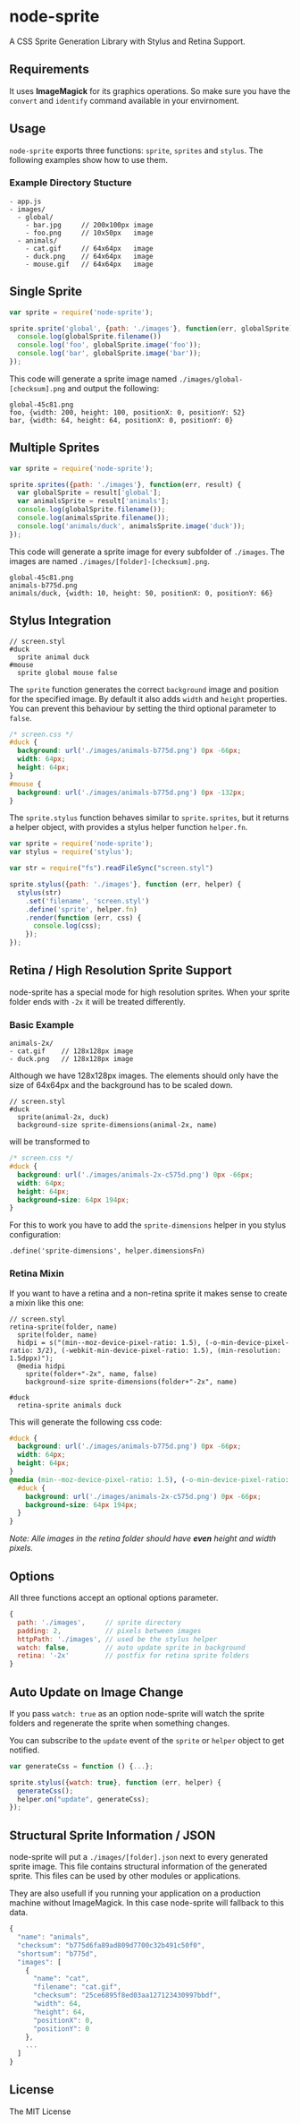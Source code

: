 # node-sprite
A CSS Sprite Generation Library with Stylus and Retina Support.

## Requirements
It uses **ImageMagick** for its graphics operations. So make sure you have the `convert` and `identify` command available in your envirnoment.

## Usage

`node-sprite` exports three functions: `sprite`, `sprites` and `stylus`. The following examples show how to use them.

### Example Directory Stucture

```
- app.js
- images/
  - global/
    - bar.jpg     // 200x100px image
    - foo.png     // 10x50px   image
  - animals/
    - cat.gif     // 64x64px   image
    - duck.png    // 64x64px   image
    - mouse.gif   // 64x64px   image
```

## Single Sprite

```javascript
var sprite = require('node-sprite');

sprite.sprite('global', {path: './images'}, function(err, globalSprite) {
  console.log(globalSprite.filename())
  console.log('foo', globalSprite.image('foo'));
  console.log('bar', globalSprite.image('bar'));
});
```

This code will generate a sprite image named `./images/global-[checksum].png` and output the following:

    global-45c81.png
    foo, {width: 200, height: 100, positionX: 0, positionY: 52}
    bar, {width: 64, height: 64, positionX: 0, positionY: 0}

## Multiple Sprites

```javascript
var sprite = require('node-sprite');

sprite.sprites({path: './images'}, function(err, result) {
  var globalSprite = result['global'];
  var animalsSprite = result['animals'];
  console.log(globalSprite.filename());
  console.log(animalsSprite.filename());
  console.log('animals/duck', animalsSprite.image('duck'));
});
```

This code will generate a sprite image for every subfolder of `./images`. The images are named `./images/[folder]-[checksum].png`.

    global-45c81.png
    animals-b775d.png
    animals/duck, {width: 10, height: 50, positionX: 0, positionY: 66}

## Stylus Integration

```
// screen.styl
#duck
  sprite animal duck
#mouse
  sprite global mouse false
```

The `sprite` function generates the correct `background` image and position for the specified image. By default it also adds `width` and `height` properties. You can prevent this behaviour by setting the third optional parameter to `false`.

```css
/* screen.css */
#duck {
  background: url('./images/animals-b775d.png') 0px -66px;
  width: 64px;
  height: 64px;
}
#mouse {
  background: url('./images/animals-b775d.png') 0px -132px;
}
```

The `sprite.stylus` function behaves similar to `sprite.sprites`, but it returns a helper object, with provides a stylus helper function `helper.fn`.

```javascript
var sprite = require('node-sprite');
var stylus = require('stylus');

var str = require("fs").readFileSync("screen.styl")

sprite.stylus({path: './images'}, function (err, helper) {
  stylus(str)
    .set('filename', 'screen.styl')
    .define('sprite', helper.fn)
    .render(function (err, css) {
      console.log(css);
    });
});
```

## Retina / High Resolution Sprite Support

node-sprite has a special mode for high resolution sprites. When your sprite folder ends with `-2x` it will be treated differently.

### Basic Example

    animals-2x/
    - cat.gif    // 128x128px image
    - duck.png   // 128x128px image

Although we have 128x128px images. The elements should only have the size of 64x64px and the background has to be scaled down.

```
// screen.styl
#duck
  sprite(animal-2x, duck)
  background-size sprite-dimensions(animal-2x, name)
```

will be transformed to

```css
/* screen.css */
#duck {
  background: url('./images/animals-2x-c575d.png') 0px -66px;
  width: 64px;
  height: 64px;
  background-size: 64px 194px;
}
```

For this to work you have to add the `sprite-dimensions` helper in you stylus configuration:

`.define('sprite-dimensions', helper.dimensionsFn)`

### Retina Mixin

If you want to have a retina and a non-retina sprite it makes sense to create a mixin like this one:

```
// screen.styl
retina-sprite(folder, name)
  sprite(folder, name)
  hidpi = s("(min--moz-device-pixel-ratio: 1.5), (-o-min-device-pixel-ratio: 3/2), (-webkit-min-device-pixel-ratio: 1.5), (min-resolution: 1.5dppx)");
  @media hidpi
    sprite(folder+"-2x", name, false)
    background-size sprite-dimensions(folder+"-2x", name)

#duck
  retina-sprite animals duck
```

This will generate the following css code:

```css
#duck {
  background: url('./images/animals-b775d.png') 0px -66px;
  width: 64px;
  height: 64px;
}
@media (min--moz-device-pixel-ratio: 1.5), (-o-min-device-pixel-ratio: 3/2), (-webkit-min-device-pixel-ratio: 1.5), (min-resolution: 1.5dppx) {
  #duck {
    background: url('./images/animals-2x-c575d.png') 0px -66px;
    background-size: 64px 194px;
  }
}
```

*Note: Alle images in the retina folder should have **even** height and width pixels.*

## Options

All three functions accept an optional options parameter.

```javascript
{
  path: './images',     // sprite directory
  padding: 2,           // pixels between images
  httpPath: './images', // used be the stylus helper
  watch: false,         // auto update sprite in background
  retina: '-2x'         // postfix for retina sprite folders
}
```

## Auto Update on Image Change

If you pass `watch: true` as an option node-sprite will watch the sprite folders and regenerate the sprite when something changes.

You can subscribe to the `update` event of the `sprite` or `helper` object to get notified.

```javascript
var generateCss = function () {...};

sprite.stylus({watch: true}, function (err, helper) {
  generateCss();
  helper.on("update", generateCss);
});
```

## Structural Sprite Information / JSON

node-sprite will put a `./images/[folder].json` next to every generated sprite image. This file contains structural information of the generated sprite. This files can be used by other modules or applications.

They are also usefull if you running your application on a production machine without ImageMagick. In this case node-sprite will fallback to this data.

```javascript
{
  "name": "animals",
  "checksum": "b775d6fa89ad809d7700c32b491c50f0",
  "shortsum": "b775d",
  "images": [
    {
      "name": "cat",
      "filename": "cat.gif",
      "checksum": "25ce6895f8ed03aa127123430997bbdf",
      "width": 64,
      "height": 64,
      "positionX": 0,
      "positionY": 0
    },
    ...
  ]
}
```

## License
The MIT License